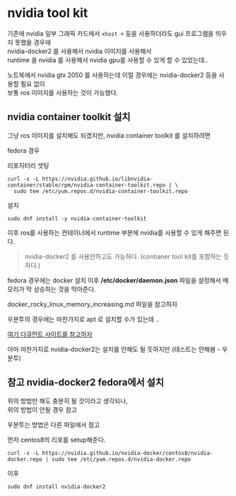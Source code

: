 # nvidia tool kit
기존에 nvidia 일부 그래픽 카드에서 `xhost +` 등을 사용하더라도 gui 프로그램을 띄우지 못했을 경우에   
nvidia-docker2 를 사용해서 nvidia 이미지를 사용해서   
runtime 을 nvidia 를 사용해서 nvidia gpu를 사용할 수 있게 할 수 있었는데..

노트북에서 nvidia gtx 2050 를 사용하는데 이럴 경우에는 nvidia-docker2 등을 사용할 필요 없이  
보통 ros 이미지를 사용하는 것이 가능했다.   


## nvidia container toolkit 설치
그냥 ros 이미지를 설치해도 되겠지만, nvidia container toolkit 를 설치하려면   

fedora 경우   

리포지터리 셋팅
```
curl -s -L https://nvidia.github.io/libnvidia-container/stable/rpm/nvidia-container-toolkit.repo | \
  sudo tee /etc/yum.repos.d/nvidia-container-toolkit.repo
```

설치
```
sudo dnf install -y nvidia-container-toolkit
```

이후 ros를 사용하는 컨테이너에서 runtime 부분에 nvidia를 사용할 수 있게 해주면 된다.   

> nvidia-docker2 를 사용안하고도 가능하다. (contianer tool kit를 포함하는 듯 하다.)  


fedora 경우에는 docker 설치 이후 **/etc/docker/daemon.json** 파일을 설정해서 메모리가 막 상승하는 것을 막아준다.   

docker_rocky_linux_memory_increasing.md 파일을 참고하자

우분투의 경우에는 마찬가지로 apt 로 설치할 수가 있는데 ..

[여기 다큐먼트 사이트를 참고하자](https://docs.nvidia.com/datacenter/cloud-native/container-toolkit/latest/install-guide.html#installing-with-yum-or-dnf)

아마 마찬가지로 nvidia-docker2는 설치를 안해도 될 듯하지만 (테스트는 안해봄 - 우분투)


## 참고 nvidia-docker2 fedora에서 설치
위의 방법만 해도 충분히 될 것이라고 생각되나,   
위의 방법이 안될 경우 참고   

우분투는 방법은 다른 파일에서 참고 

먼저 centos8의 리포를 setup해준다. 
```
curl -s -L https://nvidia.github.io/nvidia-docker/centos8/nvidia-docker.repo | sudo tee /etc/yum.repos.d/nvidia-docker.repo
```

이후 
```
sudo dnf install nvidia-docker2
```


